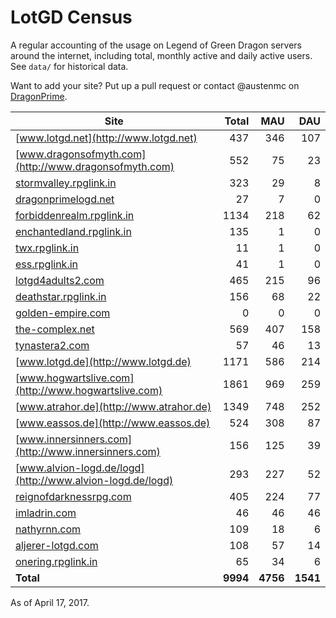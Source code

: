 # LotGD Census
A regular accounting of the usage on Legend of Green Dragon servers around the internet, including total, monthly active and daily active users. See `data/` for historical data.

Want to add your site? Put up a pull request or contact @austenmc on [DragonPrime](http://dragonprime.net).


Site | Total | MAU | DAU
--- | ---:| ---:| ---:
[www.lotgd.net](http://www.lotgd.net)|437|346|107
[www.dragonsofmyth.com](http://www.dragonsofmyth.com)|552|75|23
[stormvalley.rpglink.in](http://stormvalley.rpglink.in)|323|29|8
[dragonprimelogd.net](http://dragonprimelogd.net)|27|7|0
[forbiddenrealm.rpglink.in](http://forbiddenrealm.rpglink.in)|1134|218|62
[enchantedland.rpglink.in](http://enchantedland.rpglink.in)|135|1|0
[twx.rpglink.in](http://twx.rpglink.in)|11|1|0
[ess.rpglink.in](http://ess.rpglink.in)|41|1|0
[lotgd4adults2.com](http://lotgd4adults2.com)|465|215|96
[deathstar.rpglink.in](http://deathstar.rpglink.in)|156|68|22
[golden-empire.com](http://golden-empire.com)|0|0|0
[the-complex.net](http://the-complex.net)|569|407|158
[tynastera2.com](http://tynastera2.com)|57|46|13
[www.lotgd.de](http://www.lotgd.de)|1171|586|214
[www.hogwartslive.com](http://www.hogwartslive.com)|1861|969|259
[www.atrahor.de](http://www.atrahor.de)|1349|748|252
[www.eassos.de](http://www.eassos.de)|524|308|87
[www.innersinners.com](http://www.innersinners.com)|156|125|39
[www.alvion-logd.de/logd](http://www.alvion-logd.de/logd)|293|227|52
[reignofdarknessrpg.com](http://reignofdarknessrpg.com)|405|224|77
[imladrin.com](http://imladrin.com)|46|46|46
[nathyrnn.com](http://nathyrnn.com)|109|18|6
[aljerer-lotgd.com](http://aljerer-lotgd.com)|108|57|14
[onering.rpglink.in](http://onering.rpglink.in)|65|34|6
**Total**|**9994**|**4756**|**1541**

As of April 17, 2017.
